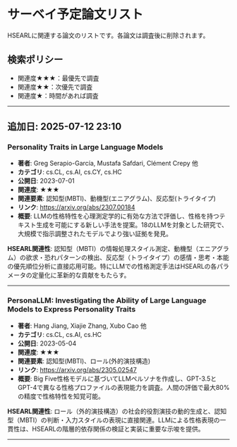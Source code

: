 # サーベイ予定論文リスト

HSEARLに関連する論文のリストです。各論文は調査後に削除されます。

## 検索ポリシー
- 関連度★★★：最優先で調査
- 関連度★★：次優先で調査  
- 関連度★：時間があれば調査

---

## 追加日: 2025-07-12 23:10

### Personality Traits in Large Language Models
- **著者**: Greg Serapio-García, Mustafa Safdari, Clément Crepy 他
- **カテゴリ**: cs.CL, cs.AI, cs.CY, cs.HC
- **公開日**: 2023-07-01
- **関連度**: ★★★
- **関連要素**: 認知型(MBTI)、動機型(エニアグラム)、反応型(トライタイプ)
- **リンク**: https://arxiv.org/abs/2307.00184
- **概要**: LLMの性格特性を心理測定学的に有効な方法で評価し、性格を持つテキスト生成を可能にする新しい手法を提案。18のLLMを対象とした研究で、大規模で指示調整されたモデルでより強い証拠を発見。

**HSEARL関連性**:
認知型（MBTI）の情報処理スタイル測定、動機型（エニアグラム）の欲求・恐れパターンの検出、反応型（トライタイプ）の感情・思考・本能の優先順位分析に直接応用可能。特にLLMでの性格測定手法はHSEARLの各パラメータの定量化に革新的な貢献をもたらす。

---

### PersonaLLM: Investigating the Ability of Large Language Models to Express Personality Traits
- **著者**: Hang Jiang, Xiajie Zhang, Xubo Cao 他
- **カテゴリ**: cs.CL, cs.AI, cs.HC
- **公開日**: 2023-05-04
- **関連度**: ★★★
- **関連要素**: 認知型(MBTI)、ロール(外的演技構造)
- **リンク**: https://arxiv.org/abs/2305.02547
- **概要**: Big Five性格モデルに基づいてLLMペルソナを作成し、GPT-3.5とGPT-4で異なる性格プロファイルの表現能力を調査。人間の評価で最大80%の精度で性格特性を知覚可能。

**HSEARL関連性**:
ロール（外的演技構造）の社会的役割演技の動的生成と、認知型（MBTI）の判断・入力スタイルの表現に直接関連。LLMによる性格表現の一貫性は、HSEARLの階層的依存関係の検証と実装に重要な示唆を提供。

---